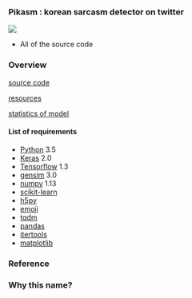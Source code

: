 ### Pikasm : korean sarcasm detector on twitter

[<img src="https://media1.tenor.com/images/03437a3a7a4a9084caecf563850e3569/tenor.gif?itemid=9054712">](https://media1.tenor.com/)
* All of the source code 

### Overview

[source code](/src)

[resources](/res)

[statistics of model](/stats)

#### List of requirements
* [Python](https://www.python.org/downloads/) 3.5
* [Keras](https://github.com/fchollet/keras) 2.0
* [Tensorflow](https://www.tensorflow.org/install/) 1.3
* [gensim](https://github.com/RaRe-Technologies/gensim) 3.0 
* [numpy](https://github.com/numpy/numpy) 1.13
* [scikit-learn](https://github.com/scikit-learn/scikit-learn)
* [h5py](https://github.com/h5py/h5py)
* [emoji](https://github.com/carpedm20/emoji)
* [tqdm](https://github.com/tqdm/tqdm)
* [pandas](https://github.com/pandas-dev/pandas)
* [itertools](https://pypi.python.org/pypi/more-itertools) 
* [matplotlib](https://github.com/matplotlib/matplotlib)

### Reference


### Why this name? 